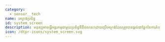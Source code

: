 ```yaml
---
category: 
  - sensor__tech
name: អេក្រង់ប្រព័ន្ធ
id: system_screen
description: មនុស្សអាចធ្វើអន្តរកម្មជាមួយប្រព័ន្ធឌីជីថលនេះដោយប្រើអេក្រង់ដែលត្រូវបានផ្តល់ជាផ្នែកនៃការតំឡើងឧបករណ៍។
icon: /dtpr-icons/system_screen.svg
---
```


